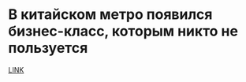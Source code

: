 # В китайском метро появился бизнес-класс, которым никто не пользуется



[LINK](https://varlamov.ru/1849813.html)
